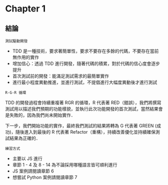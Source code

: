 # Chapter 1

## 結論

`測試驅動開發`

- TDD 是一種技術，要求著簡單性，要求不要存在多餘的代碼，不要存在當前無作用的實作
- 增加信心：透過 TDD 進行開發，隨著代碼的積累，對於代碼的信心度會逐步提升
- 首次測試前的開發：能滿足測試需求的最簡單實作
- 進行最小程度異動推進，並進行測試，不提倡進行大幅度異動後才進行測試

`R-G-R 循環`

TDD 的開發過程會持續重複著 RGR 的循環，R 代表著 RED（錯誤），我們將撰寫測試用以描述我們預期的功能樣貌，並執行此次功能開發的首次測試，當然結果會是失敗的，因為我們尚未開始實作．

下一步，我們開始功能的實作，最終我們測試的結果將轉為 G 代表著 GREEN (成功)，隨後進入到最後的 R 代表著 Refactor（重構），持續改善優化並持續確保測試結果為正確的．

`練習方式`

- 主要以 JS 進行
- 章節 1 - 4 及 8 - 14 為不論採用哪種語言皆可順利進行
- JS 案例請閱讀章節 6
- 想嘗試 Python 案例請閱讀章節 7